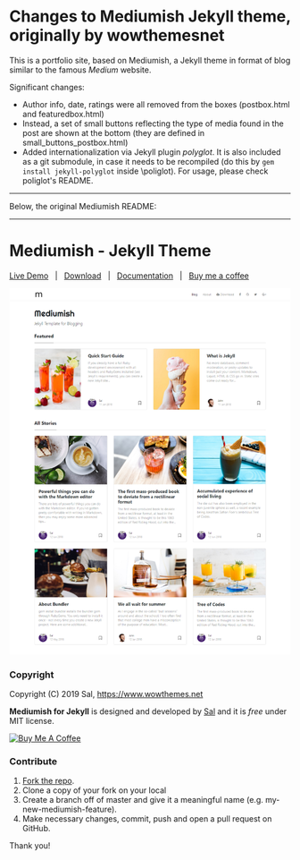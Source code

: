 # Changes to Mediumish Jekyll theme, originally by wowthemesnet

This is a portfolio site, based on Mediumish, a Jekyll theme in format of blog similar to the famous *Medium* website.

Significant changes:
- Author info, date, ratings were all removed from the boxes (postbox.html and featuredbox.html)
- Instead, a set of small buttons reflecting the type of media found in the post are shown at the bottom (they are defined in small_buttons_postbox.html)
- Added internationalization via Jekyll plugin *polyglot*. It is also included as a git submodule, in case it needs to be recompiled (do this by `gem install jekyll-polyglot` inside \poliglot). For usage, please check poliglot's README.

---

Below, the original Mediumish README:

---

# Mediumish - Jekyll Theme

[Live Demo](https://wowthemesnet.github.io/mediumish-theme-jekyll/) &nbsp; | &nbsp; [Download](https://github.com/wowthemesnet/mediumish-theme-jekyll/archive/master.zip) &nbsp; | &nbsp; [Documentation](https://bootstrapstarter.com/bootstrap-templates/template-mediumish-bootstrap-jekyll/) &nbsp; | &nbsp; [Buy me a coffee](https://www.wowthemes.net/donate/)

![mediumish](assets/images/mediumish-jekyll-template.png)


### Copyright

Copyright (C) 2019 Sal, https://www.wowthemes.net

**Mediumish for Jekyll** is designed and developed by [Sal](https://www.wowthemes.net) and it is *free* under MIT license. 

<a href="https://www.wowthemes.net/donate/" target="_blank"><img src="https://www.buymeacoffee.com/assets/img/custom_images/orange_img.png" alt="Buy Me A Coffee" style="height: auto !important;width: auto !important;" ></a>

### Contribute

1. [Fork the repo](https://github.com/wowthemesnet/mediumish-theme-jekyll).
2. Clone a copy of your fork on your local
3. Create a branch off of master and give it a meaningful name (e.g. my-new-mediumish-feature).
4. Make necessary changes, commit, push and open a pull request on GitHub.

Thank you!
